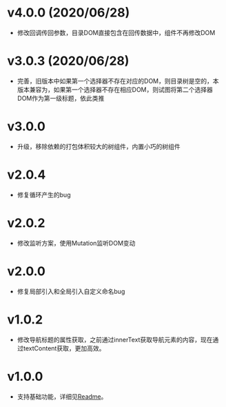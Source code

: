 # v4.0.0 (2020/06/28)
- 修改回调传回参数，目录DOM直接包含在回传数据中，组件不再修改DOM

# v3.0.3 (2020/06/28)
- 完善，旧版本中如果第一个选择器不存在对应的DOM，则目录树是空的，本版本兼容为，如果第一个选择器不存在相应DOM，则试图将第二个选择器DOM作为第一级标题，依此类推

# v3.0.0
- 升级，移除依赖的打包体积较大的树组件，内置小巧的树组件

# v2.0.4
- 修复循环产生的bug

# v2.0.2
- 修改监听方案，使用Mutation监听DOM变动

# v2.0.0
- 修复局部引入和全局引入自定义命名bug

# v1.0.2
- 修改导航标题的属性获取，之前通过innerText获取导航元素的内容，现在通过textContent获取，更加高效。

# v1.0.0
- 支持基础功能，详细见<a href="./README.md">Readme</a>。